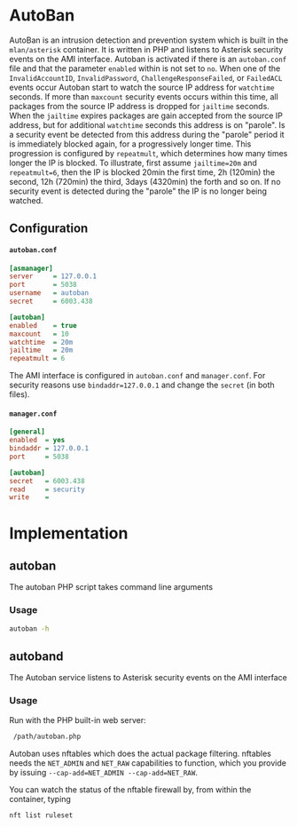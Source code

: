 #  AutoBan

AutoBan is an intrusion detection and prevention system which is built in the `mlan/asterisk` container. It is written in PHP and listens to Asterisk security events on the AMI interface. Autoban is activated if there is an `autoban.conf` file and that the parameter `enabled` within is not set to `no`. When one of the `InvalidAccountID`, `InvalidPassword`, `ChallengeResponseFailed`, or `FailedACL` events occur Autoban start to watch the source IP address for `watchtime` seconds. If more than `maxcount` security events occurs within this time, all packages from the source IP address is dropped for `jailtime` seconds. When the `jailtime` expires packages are gain accepted from the source IP address, but for additional `watchtime` seconds this address is on "parole". Is a security event be detected from this address during the "parole" period it is immediately blocked again, for a progressively longer time. This progression is configured by `repeatmult`, which determines how many times longer the IP is blocked. To illustrate, first assume `jailtime=20m` and `repeatmult=6`, then the IP is blocked 20min the first time, 2h (120min) the second, 12h (720min) the third, 3days (4320min) the forth and so on. If no security event is detected during the "parole" the IP is no longer being watched.


## Configuration
#### `autoban.conf`

```ini
[asmanager]
server     = 127.0.0.1
port       = 5038
username   = autoban
secret     = 6003.438

[autoban]
enabled    = true
maxcount   = 10
watchtime  = 20m
jailtime   = 20m
repeatmult = 6
```

The AMI interface is configured in  `autoban.conf` and `manager.conf`. For security reasons use `bindaddr=127.0.0.1`  and change the `secret` (in both files).

#### `manager.conf`

```ini
[general]
enabled  = yes
bindaddr = 127.0.0.1
port     = 5038

[autoban]
secret   = 6003.438
read     = security
write    =
```

# Implementation
## autoban
The autoban PHP script takes command line arguments

### Usage

```bash
autoban -h
```
## autoband

The Autoban service listens to Asterisk security events on the AMI interface

### Usage

Run with the PHP built-in web server:
```bash
 /path/autoban.php
```

Autoban uses nftables which does the actual package filtering. nftables needs the `NET_ADMIN` and `NET_RAW` capabilities to function, which you provide by issuing `--cap-add=NET_ADMIN --cap-add=NET_RAW`.

You can watch the status of the nftable firewall by, from within the container, typing

```bash
nft list ruleset
```

